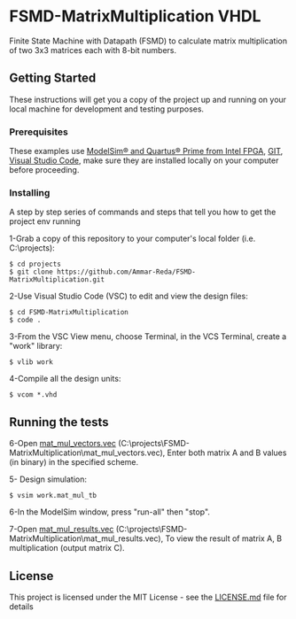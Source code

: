 # FSMD-MatrixMultiplication VHDL

Finite State Machine with Datapath (FSMD) to calculate matrix multiplication of two 3x3 matrices each with 8-bit numbers. 

## Getting Started

These instructions will get you a copy of the project up and running on your local machine for development and testing purposes.

### Prerequisites

These examples use [ModelSim® and Quartus® Prime from Intel FPGA](http://fpgasoftware.intel.com/?edition=lite), [GIT](https://git-scm.com/download/win), [Visual Studio Code](https://code.visualstudio.com/download), make sure they are installed locally on your computer before proceeding.


### Installing

A step by step series of commands and steps that tell you how to get the project env running


1-Grab a copy of this repository to your computer's local folder (i.e. C:\projects):
```
$ cd projects
$ git clone https://github.com/Ammar-Reda/FSMD-MatrixMultiplication.git
```

2-Use Visual Studio Code (VSC) to edit and view the design files:
```
$ cd FSMD-MatrixMultiplication
$ code .
```

3-From the VSC View menu, choose Terminal, in the VCS Terminal, create a "work" library:
```
$ vlib work
```
4-Compile all the design units:
```
$ vcom *.vhd
```

## Running the tests

6-Open [mat_mul_vectors.vec](https://github.com/Ammar-Reda/FSMD-MatrixMultiplication/blob/master/mat_mul_vectors.vec) (C:\projects\FSMD-MatrixMultiplication\mat_mul_vectors.vec), Enter both matrix A and B values (in binary) in the specified scheme.

5- Design simulation:
```
$ vsim work.mat_mul_tb
```

6-In the ModelSim window, press "run-all" then "stop".

7-Open [mat_mul_results.vec](https://github.com/Ammar-Reda/FSMD-MatrixMultiplication/blob/master/mat_mul_results.vec) (C:\projects\FSMD-MatrixMultiplication\mat_mul_results.vec), To view the result of matrix A, B multiplication (output matrix C).
## License

This project is licensed under the MIT License - see the [LICENSE.md](https://github.com/Ammar-Reda/FSMD-MatrixMultiplication/blob/master/LICENSE) file for details

